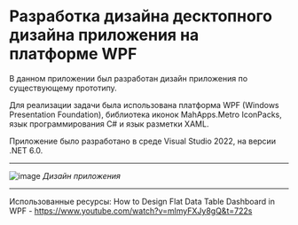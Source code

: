 # Разработка дизайна десктопного дизайна приложения на платформе WPF

В данном приложении был разработан дизайн приложения по существующему прототипу. 

Для реализации задачи была использована платформа WPF (Windows Presentation Foundation), библиотека иконок MahApps.Metro
IconPacks, язык программирования C# и язык разметки XAML.

Приложение было разработано в среде Visual Studio 2022, на версии .NET 6.0.

___
![image](https://user-images.githubusercontent.com/87036978/199944014-2a1b8dbb-9e1c-4c8a-8bf8-a5ee3149a28f.png)
*Дизайн приложения*

___
Использованные ресурсы:
How to Design Flat Data Table Dashboard in WPF - https://www.youtube.com/watch?v=mlmyFXJy8gQ&t=722s
